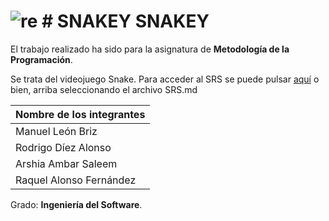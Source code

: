 # ![re](https://user-images.githubusercontent.com/45390300/56307681-b93e0d00-6145-11e9-9af5-3b559c8ca493.gif) # SNAKEY SNAKEY
El trabajo realizado ha sido para la asignatura de **Metodología de la Programación**.


Se trata del videojuego Snake. Para acceder al SRS se puede pulsar [aquí](https://github.com/Muffinous/kitten/blob/master/SRS.md) o bien,
arriba seleccionando el archivo SRS.md

|Nombre de los integrantes     |
|------------------------------|
|Manuel León Briz              |
|Rodrigo Díez Alonso           |
|Arshia Ambar Saleem           |
|Raquel Alonso Fernández       |

Grado: **Ingeniería del Software**.
